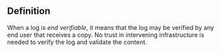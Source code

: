 ## Definition
When a log is _end verifiable_, it means that the log may be verified by any end user that receives a copy. No trust in intervening infrastructure is needed to verify the log and validate the content. 